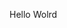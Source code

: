 Hello Wolrd






























































































































































































































































































































































































































































































































































































































































































































































































































































































































































































































































































































































































































































































































































































































































































































































































































































































































































































































































































































































































































































































































































































































































































































































































































































































































































































































































































































































































































































































































































































































































































































































































































































































